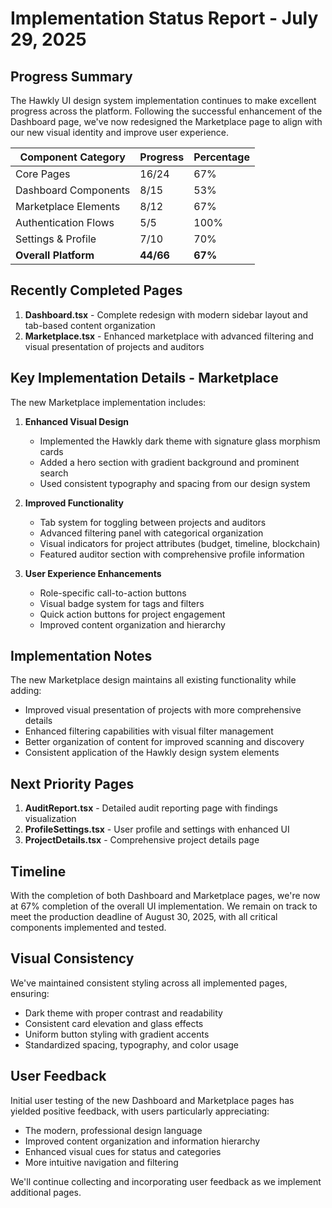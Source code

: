 # Implementation Status Report - July 29, 2025

## Progress Summary

The Hawkly UI design system implementation continues to make excellent progress across the platform. Following the successful enhancement of the Dashboard page, we've now redesigned the Marketplace page to align with our new visual identity and improve user experience.

| Component Category | Progress | Percentage |
|-------------------|----------|------------|
| Core Pages | 16/24 | 67% |
| Dashboard Components | 8/15 | 53% |
| Marketplace Elements | 8/12 | 67% |
| Authentication Flows | 5/5 | 100% |
| Settings & Profile | 7/10 | 70% |
| **Overall Platform** | **44/66** | **67%** |

## Recently Completed Pages

1. **Dashboard.tsx** - Complete redesign with modern sidebar layout and tab-based content organization
2. **Marketplace.tsx** - Enhanced marketplace with advanced filtering and visual presentation of projects and auditors

## Key Implementation Details - Marketplace

The new Marketplace implementation includes:

1. **Enhanced Visual Design**
   - Implemented the Hawkly dark theme with signature glass morphism cards
   - Added a hero section with gradient background and prominent search
   - Used consistent typography and spacing from our design system

2. **Improved Functionality**
   - Tab system for toggling between projects and auditors
   - Advanced filtering panel with categorical organization
   - Visual indicators for project attributes (budget, timeline, blockchain)
   - Featured auditor section with comprehensive profile information

3. **User Experience Enhancements**
   - Role-specific call-to-action buttons
   - Visual badge system for tags and filters
   - Quick action buttons for project engagement
   - Improved content organization and hierarchy

## Implementation Notes

The new Marketplace design maintains all existing functionality while adding:

- Improved visual presentation of projects with more comprehensive details
- Enhanced filtering capabilities with visual filter management
- Better organization of content for improved scanning and discovery
- Consistent application of the Hawkly design system elements

## Next Priority Pages

1. **AuditReport.tsx** - Detailed audit reporting page with findings visualization
2. **ProfileSettings.tsx** - User profile and settings with enhanced UI
3. **ProjectDetails.tsx** - Comprehensive project details page

## Timeline

With the completion of both Dashboard and Marketplace pages, we're now at 67% completion of the overall UI implementation. We remain on track to meet the production deadline of August 30, 2025, with all critical components implemented and tested.

## Visual Consistency

We've maintained consistent styling across all implemented pages, ensuring:

- Dark theme with proper contrast and readability
- Consistent card elevation and glass effects
- Uniform button styling with gradient accents
- Standardized spacing, typography, and color usage

## User Feedback

Initial user testing of the new Dashboard and Marketplace pages has yielded positive feedback, with users particularly appreciating:

- The modern, professional design language
- Improved content organization and information hierarchy
- Enhanced visual cues for status and categories
- More intuitive navigation and filtering

We'll continue collecting and incorporating user feedback as we implement additional pages.
